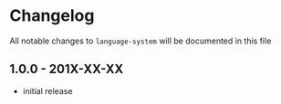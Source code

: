 # Changelog

All notable changes to `language-system` will be documented in this file

## 1.0.0 - 201X-XX-XX

- initial release
